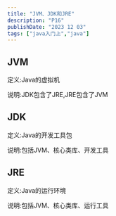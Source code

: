```yaml
---
title: "JVM、JDK和JRE"
description: "P16"
publishDate: "2023 12 03"
tags: ["java入门上","java"]
---
```


## JVM

定义:Java的虚拟机

说明:JDK包含了JRE,JRE包含了JVM

## JDK

定义:Java的开发工具包

说明:包括JVM、核心类库、开发工具

## JRE

定义:Java的运行环境

说明:包括JVM、核心类库、运行工具

